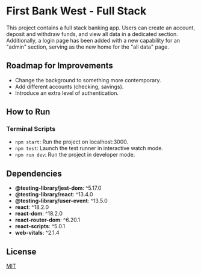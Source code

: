# First Bank West - Full Stack

This project contains a full stack banking app. Users can create an account, deposit and withdraw funds, and view all data in a dedicated section. Additionally, a login page has been added with a new capability for an "admin" section, serving as the new home for the "all data" page.

## Roadmap for Improvements

- Change the background to something more contemporary.
- Add different accounts (checking, savings).
- Introduce an extra level of authentication.

## How to Run

### Terminal Scripts

- `npm start`: Run the project on localhost:3000.
- `npm test`: Launch the test runner in interactive watch mode.
- `npm run dev`: Run the project in developer mode.

## Dependencies

- **@testing-library/jest-dom**: ^5.17.0
- **@testing-library/react**: ^13.4.0
- **@testing-library/user-event**: ^13.5.0
- **react**: ^18.2.0
- **react-dom**: ^18.2.0
- **react-router-dom**: ^6.20.1
- **react-scripts**: ^5.0.1
- **web-vitals**: ^2.1.4

## License

[MIT](https://choosealicense.com/licenses/mit/)
